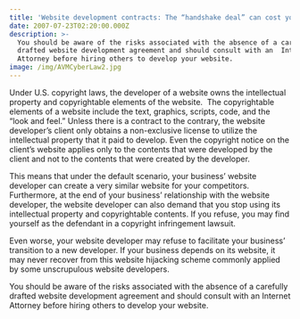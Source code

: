 ```yaml
---
title: 'Website development contracts: The “handshake deal” can cost you.'
date: 2007-07-23T02:20:00.000Z
description: >-
  You should be aware of the risks associated with the absence of a carefully
  drafted website development agreement and should consult with an  Internet
  Attorney before hiring others to develop your website.
image: /img/AVMCyberLaw2.jpg
---
```

Under U.S. copyright laws, the developer of a website owns the intellectual property and copyrightable elements of the website.&nbsp; The copyrightable elements of a website include the text, graphics, scripts, code, and the “look and feel.”  Unless there is a contract to the contrary, the website developer’s client only obtains a non-exclusive license to utilize the intellectual property that it paid to develop. Even the copyright notice on the client’s website applies only to the contents that were developed by the client and not to the contents that were created by the developer.

This means that under the default scenario, your business’ website developer can create a very similar website for your competitors.  Furthermore, at the end of your business’ relationship with the website developer, the website developer can also demand that you stop using its intellectual property and copyrightable contents.  If you refuse, you may find yourself as the defendant in a copyright infringement lawsuit. 

Even worse, your website developer may refuse to facilitate your business’ transition to a new developer. If your business depends on its website, it may never recover from this website hijacking scheme commonly applied by some unscrupulous website developers.

You should be aware of the risks associated with the absence of a carefully drafted website development agreement and should consult with an  Internet Attorney before hiring others to develop your website.
